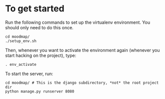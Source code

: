 To get started
=======
Run the following commands to set up the virtualenv environment. You
should only need to do this once.

    cd moodmap/
    ./setup_env.sh

Then, whenever you want to activate the environment again (whenever you start
hacking on the project), type:

    . env_activate

To start the server, run:

    cd moodmap/ # This is the django subdirectory, *not* the root project dir
    python manage.py runserver 8080
